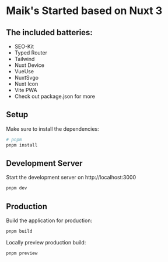 # Maik's Started based on Nuxt 3

## The included batteries:
- SEO-Kit
- Typed Router
- Tailwind
- Nuxt Device
- VueUse
- NuxtSvgo
- Nuxt Icon
- Vite PWA
- Check out package.json for more

## Setup

Make sure to install the dependencies:

```bash
# pnpm
pnpm install
```

## Development Server

Start the development server on http://localhost:3000

```bash
pnpm dev
```

## Production

Build the application for production:

```bash
pnpm build
```

Locally preview production build:

```bash
pnpm preview
```

